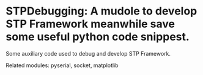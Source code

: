 STPDebugging: A mudole to develop STP Framework meanwhile save some useful python code snippest.
=======================

Some auxiliary code used to debug and develop STP Framework.

Related modules: pyserial, socket, matplotlib
